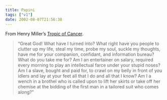 ```yaml
---
title: Papini
tags: ["v1"]
date: 2002-08-07T21:56:38
---
```


From Henry Miller&#8217;s [Tropic of Cancer][1].

> &#8220;Great God! What have I turned into? What right have you people to clutter up my life, steal my time, probe my soul, suckle my thoughts, have me for your companion, confidant, and information bureau? What do you take me for? Am I an entertainer on salary, required every morning to play an intellectual farce under your stupid noses? Am I a slave, bought and paid for, to crawl on my belly in front of you idlers and lay at your feet all that I do and all that I know? Am I a wench in a brothel who is called upon to lift her skirts or take off her chemise at the bidding of the first man in a tailored suit who comes along?&#8221;

[1]: http://www.amazon.co.uk/exec/obidos/ASIN/0006545831/ohsky "Amazon.co.uk: Tropic of Cancer by Henry Miller"
